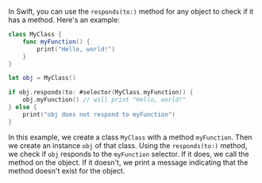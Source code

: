 In Swift, you can use the `responds(to:)` method for any object to check if it has a method. Here's an example:

```swift
class MyClass {
    func myFunction() {
        print("Hello, world!")
    }
}

let obj = MyClass()

if obj.responds(to: #selector(MyClass.myFunction)) {
    obj.myFunction() // will print "Hello, world!"
} else {
    print("obj does not respond to myFunction")
}
```

In this example, we create a class `MyClass` with a method `myFunction`. Then we create an instance `obj` of that class. Using the `responds(to:)` method, we check if `obj` responds to the `myFunction` selector. If it does, we call the method on the object. If it doesn't, we print a message indicating that the method doesn't exist for the object.